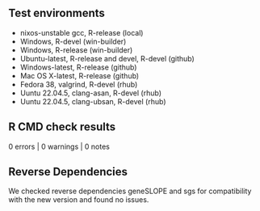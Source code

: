 ## Test environments

- nixos-unstable gcc, R-release (local)
- Windows, R-devel (win-builder)
- Windows, R-release (win-builder)
- Ubuntu-latest, R-release and devel, R-devel (github)
- Windows-latest, R-release (github)
- Mac OS X-latest, R-release (github)
- Fedora 38, valgrind, R-devel (rhub)
- Uuntu 22.04.5, clang-asan, R-devel (rhub)
- Uuntu 22.04.5, clang-ubsan, R-devel (rhub)

## R CMD check results

0 errors | 0 warnings | 0 notes

## Reverse Dependencies

We checked reverse dependencies geneSLOPE and sgs for compatibility with the new
version and found no issues.
